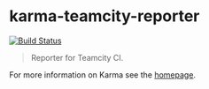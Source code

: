 # karma-teamcity-reporter
[![Build Status](https://secure.travis-ci.org/karma-runner/karma-teamcity-reporter.svg?branch=master)](https://travis-ci.org/karma-runner/karma-teamcity-reporter)

> Reporter for Teamcity CI.

For more information on Karma see the [homepage].


[homepage]: http://karma-runner.github.com
